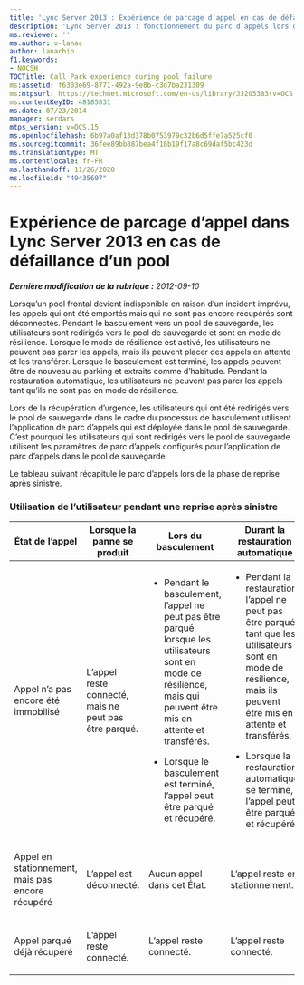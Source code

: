 ```yaml
---
title: 'Lync Server 2013 : Expérience de parcage d’appel en cas de défaillance d’un pool'
description: 'Lync Server 2013 : fonctionnement du parc d’appels lors de l’échec du regroupement.'
ms.reviewer: ''
ms.author: v-lanac
author: lanachin
f1.keywords:
- NOCSH
TOCTitle: Call Park experience during pool failure
ms:assetid: f6303e69-8771-492a-9e8b-c3d7ba231309
ms:mtpsurl: https://technet.microsoft.com/en-us/library/JJ205383(v=OCS.15)
ms:contentKeyID: 48185831
ms.date: 07/23/2014
manager: serdars
mtps_version: v=OCS.15
ms.openlocfilehash: 6b97a0af13d378b0753979c32b6d5ffe7a525cf0
ms.sourcegitcommit: 36fee89bb887bea4f18b19f17a8c69daf5bc423d
ms.translationtype: MT
ms.contentlocale: fr-FR
ms.lasthandoff: 11/26/2020
ms.locfileid: "49435697"
---
```

# <a name="call-park-experience-in-lync-server-2013-during-pool-failure"></a>Expérience de parcage d’appel dans Lync Server 2013 en cas de défaillance d’un pool

<div data-xmlns="http://www.w3.org/1999/xhtml">

<div class="topic" data-xmlns="http://www.w3.org/1999/xhtml" data-msxsl="urn:schemas-microsoft-com:xslt" data-cs="https://msdn.microsoft.com/">

<div data-asp="https://msdn2.microsoft.com/asp">



</div>

<div id="mainSection">

<div id="mainBody">

<span> </span>

_**Dernière modification de la rubrique :** 2012-09-10_

Lorsqu’un pool frontal devient indisponible en raison d’un incident imprévu, les appels qui ont été emportés mais qui ne sont pas encore récupérés sont déconnectés. Pendant le basculement vers un pool de sauvegarde, les utilisateurs sont redirigés vers le pool de sauvegarde et sont en mode de résilience. Lorsque le mode de résilience est activé, les utilisateurs ne peuvent pas parcr les appels, mais ils peuvent placer des appels en attente et les transférer. Lorsque le basculement est terminé, les appels peuvent être de nouveau au parking et extraits comme d’habitude. Pendant la restauration automatique, les utilisateurs ne peuvent pas parcr les appels tant qu’ils ne sont pas en mode de résilience.

Lors de la récupération d’urgence, les utilisateurs qui ont été redirigés vers le pool de sauvegarde dans le cadre du processus de basculement utilisent l’application de parc d’appels qui est déployée dans le pool de sauvegarde. C’est pourquoi les utilisateurs qui sont redirigés vers le pool de sauvegarde utilisent les paramètres de parc d’appels configurés pour l’application de parc d’appels dans le pool de sauvegarde.

Le tableau suivant récapitule le parc d’appels lors de la phase de reprise après sinistre.

### <a name="user-experience-during-disaster-recovery"></a>Utilisation de l’utilisateur pendant une reprise après sinistre

<table>
<colgroup>
<col style="width: 25%" />
<col style="width: 25%" />
<col style="width: 25%" />
<col style="width: 25%" />
</colgroup>
<thead>
<tr class="header">
<th>État de l’appel</th>
<th>Lorsque la panne se produit</th>
<th>Lors du basculement</th>
<th>Durant la restauration automatique</th>
</tr>
</thead>
<tbody>
<tr class="odd">
<td><p>Appel n’a pas encore été immobilisé</p></td>
<td><p>L’appel reste connecté, mais ne peut pas être parqué.</p></td>
<td><ul>
<li><p>Pendant le basculement, l’appel ne peut pas être parqué lorsque les utilisateurs sont en mode de résilience, mais qui peuvent être mis en attente et transférés.</p></li>
<li><p>Lorsque le basculement est terminé, l’appel peut être parqué et récupéré.</p></li>
</ul></td>
<td><ul>
<li><p>Pendant la restauration, l’appel ne peut pas être parqué tant que les utilisateurs sont en mode de résilience, mais ils peuvent être mis en attente et transférés.</p></li>
<li><p>Lorsque la restauration automatique se termine, l’appel peut être parqué et récupéré.</p></li>
</ul></td>
</tr>
<tr class="even">
<td><p>Appel en stationnement, mais pas encore récupéré</p></td>
<td><p>L’appel est déconnecté.</p></td>
<td><p>Aucun appel dans cet État.</p></td>
<td><p>L’appel reste en stationnement.</p></td>
</tr>
<tr class="odd">
<td><p>Appel parqué déjà récupéré</p></td>
<td><p>L’appel reste connecté.</p></td>
<td><p>L’appel reste connecté.</p></td>
<td><p>L’appel reste connecté.</p></td>
</tr>
</tbody>
</table>


</div>

<span> </span>

</div>

</div>

</div>

